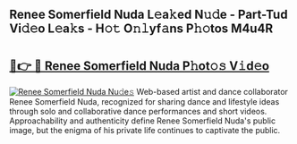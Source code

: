 ## Renee Somerfield Nuda L𝚎a𝚔ed N𝚞𝚍e - Part-Tud Vi𝚍𝚎o L𝚎a𝚔s - H𝚘𝚝 O𝚗𝚕yf𝚊ns P𝚑𝚘tos M4u4R

# <h2><a href="http://kfa9nm.oniu.top/?m=Renee+Somerfield+Nuda">🔗👉 🔴 Renee Somerfield Nuda P𝚑ot𝚘𝚜 V𝚒d𝚎o</a></h2>

[![Renee Somerfield Nuda Nu𝚍e𝚜](https://i.imgur.com/0qMVB7G.gif)](http://kfa9nm.oniu.top/?m=Renee+Somerfield+Nuda)
Web-based artist and dance collaborator Renee Somerfield Nuda, recognized for sharing dance and lifestyle ideas through solo and collaborative dance performances and short videos. Approachability and authenticity define Renee Somerfield Nuda's public image, but the enigma of his private life continues to captivate the public.  
